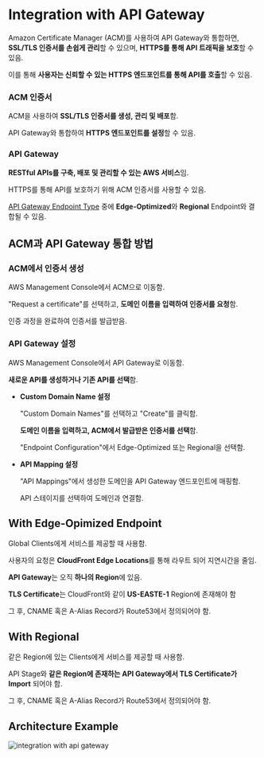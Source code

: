# Integration with API Gateway

Amazon Certificate Manager (ACM)를 사용하여 API Gateway와 통합하면, **SSL/TLS 인증서를 손쉽게 관리**할 수 있으며, **HTTPS를 통해 API 트래픽을 보호**할 수 있음. 

이를 통해 **사용자는 신뢰할 수 있는 HTTPS 엔드포인트를 통해 API를 호출**할 수 있음.

### ACM 인증서

ACM을 사용하여 **SSL/TLS 인증서를 생성, 관리 및 배포**함. 

API Gateway와 통합하여 **HTTPS 엔드포인트를 설정**할 수 있음.

### API Gateway

**RESTful APIs를 구축, 배포 및 관리할 수 있는 AWS 서비스**임. 

HTTPS를 통해 API를 보호하기 위해 ACM 인증서를 사용할 수 있음.

[API Gateway Endpoint Type](https://github.com/LeeWooJung/AWS-SAA-C03/tree/main/8.%20Integration%20%26%20Messaging/8-7.%20AWS%20API%20Gateway/8-7-1.%20Endpoint%20Types) 중에 **Edge-Optimized**와 **Regional** Endpoint와 결합될 수 있음.

## ACM과 API Gateway 통합 방법

### ACM에서 인증서 생성

AWS Management Console에서 ACM으로 이동함.

"Request a certificate"를 선택하고, **도메인 이름을 입력하여 인증서를 요청**함.

인증 과정을 완료하여 인증서를 발급받음.

### API Gateway 설정

AWS Management Console에서 API Gateway로 이동함.

**새로운 API를 생성하거나 기존 API를 선택**함.

* **Custom Domain Name 설정**

    "Custom Domain Names"를 선택하고 "Create"를 클릭함.

    **도메인 이름을 입력하고, ACM에서 발급받은 인증서를 선택**함.

    "Endpoint Configuration"에서 Edge-Optimized 또는 Regional을 선택함.

* **API Mapping 설정**

    "API Mappings"에서 생성한 도메인을 API Gateway 엔드포인트에 매핑함.

    API 스테이지를 선택하여 도메인과 연결함.

## With Edge-Opimized Endpoint

Global Clients에게 서비스를 제공할 때 사용함.

사용자의 요청은 **CloudFront Edge Locations**를 통해 라우트 되어 지연시간을 줄임.

**API Gateway**는 오직 **하나의 Region**에 있음.

**TLS Certificate**는 CloudFront와 같이 **US-EASTE-1** Region에 존재해야 함

그 후, CNAME 혹은 A-Alias Record가 Route53에서 정의되어야 함.

## With Regional

같은 Region에 있는 Clients에게 서비스를 제공할 때 사용함.

API Stage와 **같은 Region에 존재하는 API Gateway에서 TLS Certificate가 Import** 되어야 함.

그 후, CNAME 혹은 A-Alias Record가 Route53에서 정의되어야 함.

## Architecture Example

![integration with api gateway](https://github.com/user-attachments/assets/5f5b66bb-1b7a-40f0-bab7-6e1a3ff5744c)